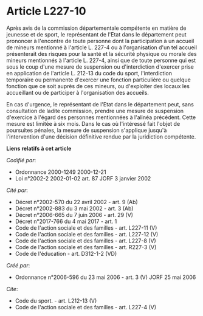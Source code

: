 # Article L227-10

Après avis de la commission départementale compétente en matière de jeunesse et de sport, le représentant de l'Etat dans le
département peut prononcer à l'encontre de toute personne dont la participation à un accueil de mineurs mentionné à l'article
L. 227-4 ou à l'organisation d'un tel accueil présenterait des risques pour la santé et la sécurité physique ou morale des
mineurs mentionnés à l'article L. 227-4, ainsi que de toute personne qui est sous le coup d'une mesure de suspension ou
d'interdiction d'exercer prise en application de l'article L. 212-13 du code du sport, l'interdiction temporaire ou
permanente d'exercer une fonction particulière ou quelque fonction que ce soit auprès de ces mineurs, ou d'exploiter des
locaux les accueillant ou de participer à l'organisation des accueils. 

En cas d'urgence, le représentant de l'Etat dans le département peut, sans consultation de ladite commission, prendre une
mesure de suspension d'exercice à l'égard des personnes mentionnées à l'alinéa précédent. Cette mesure est limitée à six
mois. Dans le cas où l'intéressé fait l'objet de poursuites pénales, la mesure de suspension s'applique jusqu'à
l'intervention d'une décision définitive rendue par la juridiction compétente.

**Liens relatifs à cet article**

_Codifié par_:

  - Ordonnance 2000-1249 2000-12-21
  - Loi n°2002-2 2002-01-02 art. 87 JORF 3 janvier 2002

_Cité par_:

  - Décret n°2002-570 du 22 avril 2002 - art. 9 (Ab)
  - Décret n°2002-883 du 3 mai 2002 - art. 3 (Ab)
  - Décret n°2006-665 du 7 juin 2006 - art. 29 (V)
  - Décret n°2017-766 du 4 mai 2017 - art. 1
  - Code de l'action sociale et des familles - art. L227-11 (V)
  - Code de l'action sociale et des familles - art. L227-12 (V)
  - Code de l'action sociale et des familles - art. L227-8 (V)
  - Code de l'action sociale et des familles - art. R227-3 (V)
  - Code de l'éducation - art. D312-1-2 (VD)

_Créé par_:

  - Ordonnance n°2006-596 du 23 mai 2006 - art. 3 (V) JORF 25 mai 2006

_Cite_:

  - Code du sport. - art. L212-13 (V)
  - Code de l'action sociale et des familles - art. L227-4 (V)
